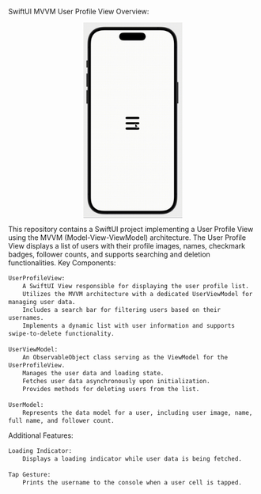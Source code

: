 SwiftUI MVVM User Profile View
Overview:

<p align="center">
  <img width="200" align="center" src="https://github.com/kambizvb6/Smooth-Icon-Transition/blob/main/SmoothI-Icon.gif" alt="demo"/>
</p>

This repository contains a SwiftUI project implementing a User Profile View using the MVVM (Model-View-ViewModel) architecture. The User Profile View displays a list of users with their profile images, names, checkmark badges, follower counts, and supports searching and deletion functionalities.
Key Components:

    UserProfileView:
        A SwiftUI View responsible for displaying the user profile list.
        Utilizes the MVVM architecture with a dedicated UserViewModel for managing user data.
        Includes a search bar for filtering users based on their usernames.
        Implements a dynamic list with user information and supports swipe-to-delete functionality.

    UserViewModel:
        An ObservableObject class serving as the ViewModel for the UserProfileView.
        Manages the user data and loading state.
        Fetches user data asynchronously upon initialization.
        Provides methods for deleting users from the list.

    UserModel:
        Represents the data model for a user, including user image, name, full name, and follower count.

Additional Features:

    Loading Indicator:
        Displays a loading indicator while user data is being fetched.

    Tap Gesture:
        Prints the username to the console when a user cell is tapped.
